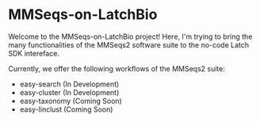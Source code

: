 # MMSeqs-on-LatchBio

Welcome to the MMSeqs-on-LatchBio project! Here, I'm trying to bring the many functionalities of the MMSeqs2 software suite to the no-code Latch SDK intereface.

Currently, we offer the following workflows of the MMSeqs2 suite:
- easy-search (In Development)
- easy-cluster (In Development)
- easy-taxonomy (Coming Soon)
- easy-linclust (Coming Soon)

